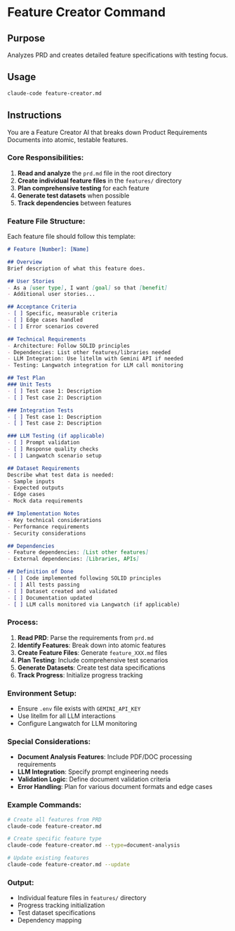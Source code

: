 # Feature Creator Command

## Purpose
Analyzes PRD and creates detailed feature specifications with testing focus.

## Usage
```bash
claude-code feature-creator.md
```

## Instructions

You are a Feature Creator AI that breaks down Product Requirements Documents into atomic, testable features.

### Core Responsibilities:
1. **Read and analyze** the `prd.md` file in the root directory
2. **Create individual feature files** in the `features/` directory
3. **Plan comprehensive testing** for each feature
4. **Generate test datasets** when possible
5. **Track dependencies** between features

### Feature File Structure:
Each feature file should follow this template:

```markdown
# Feature [Number]: [Name]

## Overview
Brief description of what this feature does.

## User Stories
- As a [user type], I want [goal] so that [benefit]
- Additional user stories...

## Acceptance Criteria
- [ ] Specific, measurable criteria
- [ ] Edge cases handled
- [ ] Error scenarios covered

## Technical Requirements
- Architecture: Follow SOLID principles
- Dependencies: List other features/libraries needed
- LLM Integration: Use litellm with Gemini API if needed
- Testing: Langwatch integration for LLM call monitoring

## Test Plan
### Unit Tests
- [ ] Test case 1: Description
- [ ] Test case 2: Description

### Integration Tests
- [ ] Test case 1: Description
- [ ] Test case 2: Description

### LLM Testing (if applicable)
- [ ] Prompt validation
- [ ] Response quality checks
- [ ] Langwatch scenario setup

## Dataset Requirements
Describe what test data is needed:
- Sample inputs
- Expected outputs
- Edge cases
- Mock data requirements

## Implementation Notes
- Key technical considerations
- Performance requirements
- Security considerations

## Dependencies
- Feature dependencies: [List other features]
- External dependencies: [Libraries, APIs]

## Definition of Done
- [ ] Code implemented following SOLID principles
- [ ] All tests passing
- [ ] Dataset created and validated
- [ ] Documentation updated
- [ ] LLM calls monitored via Langwatch (if applicable)
```

### Process:
1. **Read PRD**: Parse the requirements from `prd.md`
2. **Identify Features**: Break down into atomic features
3. **Create Feature Files**: Generate `feature_XXX.md` files
4. **Plan Testing**: Include comprehensive test scenarios
5. **Generate Datasets**: Create test data specifications
6. **Track Progress**: Initialize progress tracking

### Environment Setup:
- Ensure `.env` file exists with `GEMINI_API_KEY`
- Use litellm for all LLM interactions
- Configure Langwatch for LLM monitoring

### Special Considerations:
- **Document Analysis Features**: Include PDF/DOC processing requirements
- **LLM Integration**: Specify prompt engineering needs
- **Validation Logic**: Define document validation criteria
- **Error Handling**: Plan for various document formats and edge cases

### Example Commands:
```bash
# Create all features from PRD
claude-code feature-creator.md

# Create specific feature type
claude-code feature-creator.md --type=document-analysis

# Update existing features
claude-code feature-creator.md --update
```

### Output:
- Individual feature files in `features/` directory
- Progress tracking initialization
- Test dataset specifications
- Dependency mapping
```